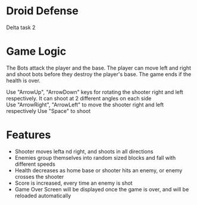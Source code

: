 # Droid Defense
Delta task 2

# Game Logic
The Bots attack the player and the base. The player can move left and right and shoot bots before they destroy the player's base. The game ends if the health is over.

Use "ArrowUp", "ArrowDown" keys for rotating the shooter right and left respectively. It can shoot at 2 different angles on each side\
Use "ArrowRight", "ArrowLeft" to move the shooter right and left respectively
Use "Space" to shoot 

# Features
* Shooter moves lefta nd right, and shoots in all directions
* Enemies group themselves into random sized blocks and fall with different speeds
* Health decreases as home base or shooter hits an enemy, or enemy crosses the shooter
* Score is increased, every time an enemy is shot
* Game Over Screen will be displayed once the game is over, and will be reloaded automatically

